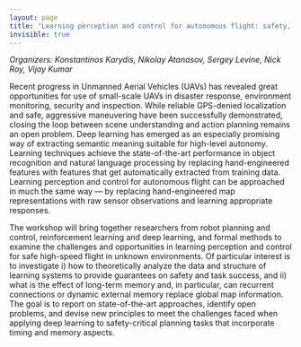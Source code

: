 ```yaml
---
layout: page
title: "Learning perception and control for autonomous flight: safety, memory, and efficiency"
invisible: true
---
```

<p><i>Organizers: Konstantinos Karydis, Nikolay Atanasov, Sergey Levine, Nick Roy, Vijay Kumar</i></p>
<p>
Recent progress in Unmanned Aerial Vehicles (UAVs) has revealed great
opportunities for use of small-scale UAVs in disaster response, environment
monitoring, security and inspection. While reliable GPS-denied localization and
safe, aggressive maneuvering have been successfully demonstrated, closing the
loop between scene understanding and action planning remains an open problem.
Deep learning has emerged as an especially promising way of extracting semantic
meaning suitable for high-level autonomy. Learning techniques achieve the
state-of-the-art performance in object recognition and natural language
processing by replacing hand-engineered features with features that get
automatically extracted from training data. Learning perception and control for
autonomous flight can be approached in much the same way &mdash; by replacing
hand-engineered map representations with raw sensor observations and learning
appropriate responses.
</p>

<p>
The workshop will bring together researchers from robot planning and control,
reinforcement learning and deep learning, and formal methods to examine the
challenges and opportunities in learning perception and control for safe
high-speed flight in unknown environments. Of particular interest is to
investigate i) how to theoretically analyze the data and structure of learning
systems to provide guarantees on safety and task success, and ii) what is the
effect of long-term memory and, in particular, can recurrent connections or
dynamic external memory replace global map information. The goal is to report
on state-of-the-art approaches, identify open problems, and devise new
principles to meet the challenges faced when applying deep learning to
safety-critical planning tasks that incorporate timing and memory aspects. 
</p>

